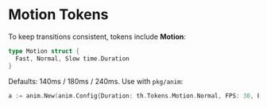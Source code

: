 # Motion Tokens

To keep transitions consistent, tokens include **Motion**:

```go
type Motion struct {
  Fast, Normal, Slow time.Duration
}
```

Defaults: 140ms / 180ms / 240ms. Use with `pkg/anim`:

```go
a := anim.New(anim.Config{Duration: th.Tokens.Motion.Normal, FPS: 30, Easing: anim.EaseOutCubic})
```

